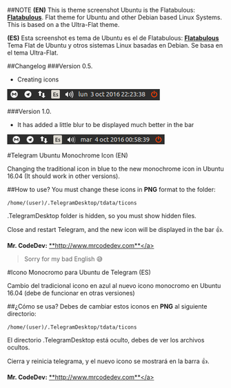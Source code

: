 ##NOTE
**(EN)** This is theme screenshot Ubuntu is the Flatabulous: <a href="https://github.com/anmoljagetia/Flatabulous">**Flatabulous**</a>. Flat theme for Ubuntu and other Debian based Linux Systems. This is based on a the Ultra-Flat theme.

**(ES)** Esta screenshot es tema de Ubuntu es el de Flatabulous: <a href="https://github.com/anmoljagetia/Flatabulous">**Flatabulous**</a> Tema Flat de Ubuntu y otros sistemas Linux basadas en Debian. Se basa en el tema Ultra-Flat.

##Changelog
###Version 0.5.
* Creating icons

![Screenshot Icon](/screenshots/screenshot-telegram-icon-monochrome-v05.png)

###Version 1.0.
* It has added a little blur to be displayed much better in the bar

![Screenshot Icon](/screenshots/screenshot-telegram-icon-monochrome-v1.png)

#Telegram Ubuntu Monochrome Icon (EN)

Changing the traditional icon in blue to the new monochrome icon in Ubuntu 16.04 (It should work in other versions).

##How to use?
You must change these icons in **PNG** format to the folder:

```
/home/(user)/.TelegramDesktop/tdata/ticons
```

.TelegramDesktop folder is hidden, so you must show hidden files.

Close and restart Telegram, and the new icon will be displayed in the bar :+1:.

**Mr. CodeDev:** <a href="http://www.mrcodedev.com">**http://www.mrcodedev.com**</a>

> Sorry for my bad English :sweat_smile:

#Icono Monocromo para Ubuntu de Telegram (ES)

Cambio del tradicional icono en azul al nuevo icono monocromo en Ubuntu 16.04 (debe de funcionar en otras versiones)

##¿Cómo se usa?
Debes de cambiar estos iconos en **PNG** al siguiente directorio:

```
/home/(user)/.TelegramDesktop/tdata/ticons
```

El directorio .TelegramDesktop está oculto, debes de ver los archivos ocultos.

Cierra y reinicia telegrama, y el nuevo icono se mostrará en la barra :+1:.

**Mr. CodeDev:** <a href="http://www.mrcodedev.com" target="_blank">**http://www.mrcodedev.com**</a>
